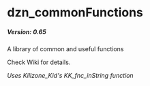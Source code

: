 # dzn_commonFunctions
##### Version: 0.65
A library of common and useful functions

Check Wiki for details.

*Uses Killzone_Kid's KK_fnc_inString function*
